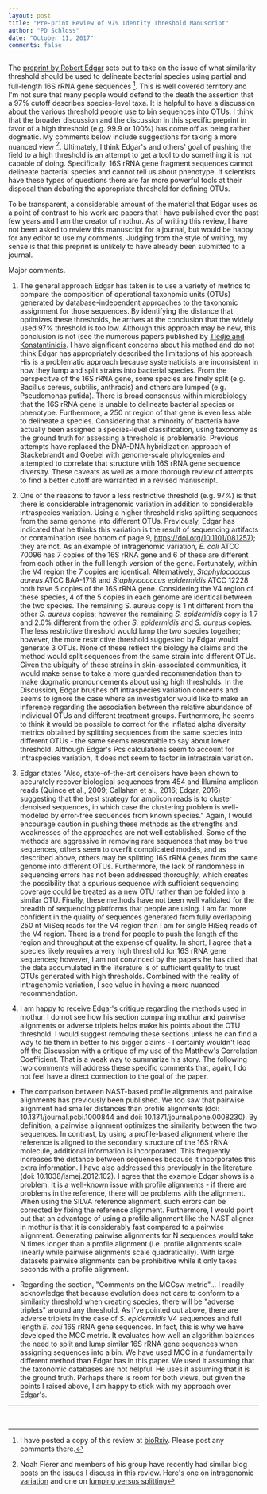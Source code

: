 ```yaml
---
layout: post
title: "Pre-print Review of 97% Identity Threshold Manuscript"
author: "PD Schloss"
date: "October 11, 2017"
comments: false
---
```


The [preprint by Robert Edgar](https://www.biorxiv.org/content/early/2017/09/21/192211) sets out to take on the issue of what similarity threshold should be used to delineate bacterial species using partial and full-length 16S rRNA gene sequences [^1]. This is well covered territory and I'm not sure that many people would defend to the death the assertion that a 97% cutoff describes species-level taxa. It is helpful to have a discussion about the various threshold people use to bin sequences into OTUs. I think that the broader discussion and the discussion in this specific preprint in favor of a high threshold (e.g. 99.9 or 100%) has come off as being rather dogmatic. My comments below include suggestions for taking a more nuanced view [^2]. Ultimately, I think Edgar's and others' goal of pushing the field to a high threshold is an attempt to get a tool to do something it is not capable of doing. Specifically, 16S rRNA gene fragment sequences cannot delineate bacterial species and cannot tell us about phenotype. If scientists have these types of questions there are far more powerful tools at their disposal than debating the appropriate threshold for defining OTUs.

To be transparent, a considerable amount of the material that Edgar uses as a point of contrast to his work are papers that I have published over the past few years and I am the creator of mothur. As of writing this review, I have not been asked to review this manuscript for a journal, but would be happy for any editor to use my comments. Judging from the style of writing, my sense is that this preprint is unlikely to have already been submitted to a journal.



Major comments.

1. The general approach Edgar has taken is to use a variety of metrics to compare the composition of operational taxonomic units (OTUs) generated by database-independent approaches to the taxonomic assignment for those sequences. By identifying the distance that optimizes these thresholds, he arrives at the conclusion that the widely used 97% threshold is too low. Although this approach may be new, this conclusion is not (see the numerous papers published by [Tiedje and Konstantinidis](https://www.ncbi.nlm.nih.gov/pubmed/?term=Konstantinidis+KT%5BAuthor%5D+Tiedje+%5Bau%5D). I have significant concerns about his method and do not think Edgar has appropriately described the limitations of his approach. His is a problematic approach because systematicists are inconsistent in how they lump and split strains into bacterial species. From the perspecitve of the 16S rRNA gene, some species are finely split (e.g. Bacillus cereus, subtilis, anthracis) and others are lumped (e.g. Pseudomonas putida). There is broad consensus within microbiology that the 16S rRNA gene is unable to delineate bacterial species or phenotype. Furthermore, a 250 nt region of that gene is even less able to delineate a species. Considering that a minority of bacteria have actually been assigned a species-level classification, using taxonomy as the ground truth for assessing a threshold is problematic. Previous attempts have replaced the DNA-DNA hybridization approach of Stackebrandt and Goebel with genome-scale phylogenies and attempted to correlate that structure with 16S rRNA gene sequence diversity. These caveats as well as a more thorough review of attempts to find a better cutoff are warranted in a revised manuscript.

2. One of the reasons to favor a less restrictive threshold (e.g. 97%) is that there is considerable intragenomic variation in addition to considerable intraspecies variation. Using a higher threshold risks splitting sequences from the same genome into different OTUs. Previously, Edgar has indicated that he thinks this variation is the result of sequencing artifacts or contamination (see bottom of page 9, https://doi.org/10.1101/081257); they are not. As an example of intragenomic variation, *E. coli* ATCC 70096 has 7 copies of the 16S rRNA gene and 6 of these are different from each other in the full length version of the gene. Fortunately, within the V4 region the 7 copies are identical. Alternatively, *Staphylococcus aureus* ATCC BAA-1718 and *Staphylococcus epidermidis* ATCC 12228 both have 5 copies of the 16S rRNA gene. Considering the V4 region of these species, 4 of the 5 copies in each genome are identical between the two species. The remaining S. aureus copy is 1 nt different from the other *S. aureus* copies; however the remaining *S. epidermidis* copy is 1.7 and 2.0% different from the other *S. epidermidis* and *S. aureus* copies. The less restrictive threshold would lump the two species together; however, the more restrictive threshold suggested by Edgar would generate 3 OTUs. None of these reflect the biology he claims and the method would split sequences from the same strain into different OTUs. Given the ubiquity of these strains in skin-associated communities, it would make sense to take a more guarded recommendation than to make dogmatic pronouncements about using high thresholds. In the Discussion, Edgar brushes off intraspecies variation concerns and seems to ignore the case where an investigator would like to make an inference regarding the association between the relative abundance of individual OTUs and different treatment groups. Furthermore, he seems to think it would be possible to correct for the inflated alpha diversity metrics obtained by splitting sequences from the same species into different OTUs - the same seems reasonable to say about lower threshold. Although Edgar's Pcs calculations seem to account for intraspecies variation, it does not seem to factor in intrastrain variation.

3. Edgar states "Also, state-of-the-art denoisers have been shown to accurately recover biological sequences from 454 and Illumina amplicon reads (Quince et al., 2009; Callahan et al., 2016; Edgar, 2016) suggesting that the best strategy for amplicon reads is to cluster denoised sequences, in which case the clustering problem is well-modeled by error-free sequences from known species." Again, I would encourage caution in pushing these methods as the strengths and weaknesses of the approaches are not well established. Some of the methods are aggressive in removing rare sequences that may be true sequences, others seem to overfit complicated models, and as described above, others may be splitting 16S rRNA genes from the same genome into different OTUs. Furthermore, the lack of randomness in sequencing errors has not been addressed thoroughly, which creates the possibility that a spurious sequence with sufficient sequencing coverage could be treated as a new OTU rather than be folded into a similar OTU. Finally, these methods have not been well validated for the breadth of sequencing platforms that people are using. I am far more confident in the quality of sequences generated from fully overlapping 250 nt MiSeq reads for the V4 region than I am for single HiSeq reads of the V4 region. There is a trend for people to push the length of the region and throughput at the expense of quality. In short, I agree that a species likely requires a very high threshold for 16S rRNA gene sequences; however, I am not convinced by the papers he has cited that the data accumulated in the literature is of sufficient quality to trust OTUs generated with high thresholds. Combined with the reality of intragenomic variation, I see value in having a more nuanced recommendation.


4. I am happy to receive Edgar's critique regarding the methods used in mothur. I do not see how his section comparing mothur and pairwise alignments or adverse triplets helps make his points about the OTU threshold. I would suggest removing these sections unless he can find a way to tie them in better to his bigger claims - I certainly wouldn't lead off the Discussion with a critique of my use of the Matthew's Correlation Coefficient. That is a weak way to summarize his story. The following two comments will address these specific comments that, again, I do not feel have a direct connection to the goal of the paper.

* The comparison between NAST-based profile alignments and pairwise alignments has previously been published. We too saw that pairwise alignment had smaller distances than profile alignments (doi: 10.1371/journal.pcbi.1000844 and doi: 10.1371/journal.pone.0008230). By definition, a pairwise alignment optimizes the similarity between the two sequences. In contrast, by using a profile-based alignment where the reference is aligned to the secondary structure of the 16S rRNA molecule, additional information is incorporated. This frequently increases the distance between sequences because it incorporates this extra information. I have also addressed this previously in the literature (doi: 10.1038/ismej.2012.102). I agree that the example Edgar shows is a problem. It is a well-known issue with profile alignments - if there are problems in the reference, there will be problems with the alignment. When using the SILVA reference alignment, such errors can be corrected by fixing the reference alignment. Furthermore, I would point out that an advantage of using a profile alignment like the NAST aligner in mothur is that it is considerably fast compared to a pairwise alignment. Generating pairwise alignments for N sequences would take N times longer than a profile alignment (i.e. profile alignments scale linearly while pairwise alignments scale quadratically). With large datasets pairwise alignments can be prohibitive while it only takes seconds with a profile alignment.

* Regarding the section, "Comments on the MCCsw metric"... I readily acknowledge that because evolution does not care to conform to a similarity threshold when creating species, there will be "adverse triplets" around any threshold. As I've pointed out above, there are adverse triplets in the case of *S. epidermidis* V4 sequences and full length *E. coli* 16S rRNA gene sequences. In fact, this is why we have developed the MCC metric. It evaluates how well an algorithm balances the need to split and lump similar 16S rRNA gene sequences when assigning sequences into a bin. We have used MCC in a fundamentally different method than Edgar has in this paper. We used it assuming that the taxonomic databases are not helpful. He uses it assuming that it is the ground truth. Perhaps there is room for both views, but given the points I raised above, I am happy to stick with my approach over Edgar's.

---

<br>

[^1]: I have posted a copy of this review at [bioRxiv](https://www.biorxiv.org/content/early/2017/09/21/192211#comment-3562391836). Please post any comments there.

[^2]: Noah Fierer and members of his group have recently had similar blog posts on the issues I discuss in this review. Here's one on [intragenomic variation](http://fiererlab.org/2017/10/09/intragenomic-heterogeneity-and-its-implications-for-esvs/) and one on [lumping versus splitting](http://fiererlab.org/2017/05/02/lumping-versus-splitting-is-it-time-for-microbial-ecologists-to-abandon-otus/)
